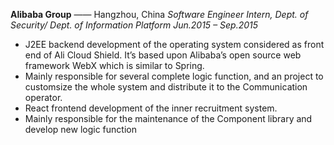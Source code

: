 **Alibaba Group** —— Hangzhou, China
*Software Engineer Intern, Dept. of Security/ Dept. of Information Platform   Jun.2015 – Sep.2015*
* J2EE backend development of the operating system considered as front end of Ali Cloud Shield. It’s based upon Alibaba’s open source web framework WebX which is similar to Spring.
* Mainly responsible for several complete logic function, and an project to customsize the whole system and distribute it to the Communication operator.
* React frontend development of the inner recruitment system.
* Mainly responsible for the maintenance of the Component library and develop new logic function

